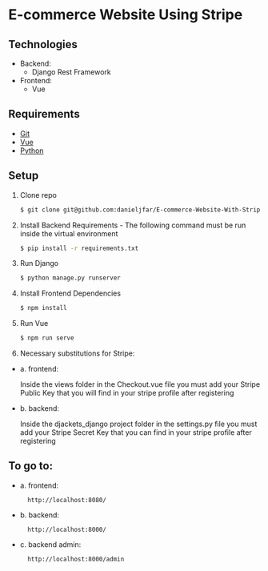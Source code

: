 # E-commerce Website Using Stripe

## Technologies
- Backend:
    - Django Rest Framework
- Frontend:
    - Vue

## Requirements
- [Git](http://git-scm.com/)
- [Vue](https://vuejs.org/)
- [Python](http://www.python.org/)

## Setup
1. Clone repo

    ```bash
    $ git clone git@github.com:danieljfar/E-commerce-Website-With-Stripe.git
    ```
    
2. Install Backend Requirements -
    The following command must be run inside the virtual environment 
    
    ```bash
    $ pip install -r requirements.txt
    ```
    
3. Run Django

    ```bash
    $ python manage.py runserver
    ```
    
4. Install Frontend Dependencies

    ```bash
    $ npm install
    ```
    
4. Run Vue

    ```bash
    $ npm run serve
    ```
    
5. Necessary substitutions for Stripe:
  - a. frontend:
    
      Inside the views folder in the Checkout.vue file you must add your Stripe Public Key that you will find in your stripe profile after registering
    
  - b. backend:
    
      Inside the djackets_django project folder in the settings.py file you must add your Stripe Secret Key that you can find in your stripe profile after registering
    
## To go to:
  - a. frontend:
    ```
      http://localhost:8080/
    ```
  - b. backend:
    ```
      http://localhost:8000/
    ```
  - c. backend admin:
    ```
      http://localhost:8000/admin
    ```
